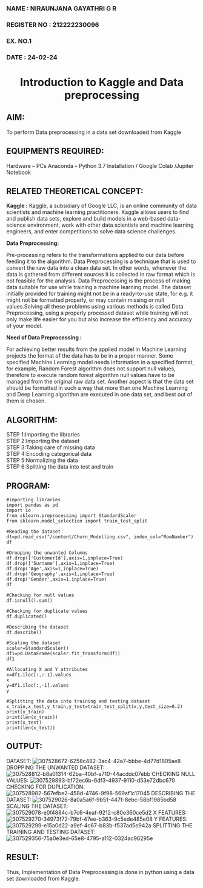 <H3>NAME        : NIRAUNJANA GAYATHRI G R</H3>
<H3>REGISTER NO : 212222230096</H3>
<H3>EX. NO.1</H3>
<H3>DATE : 24-02-24</H3>
<H1 ALIGN =CENTER> Introduction to Kaggle and Data preprocessing</H1>

## AIM:

To perform Data preprocessing in a data set downloaded from Kaggle

## EQUIPMENTS REQUIRED:
Hardware – PCs
Anaconda – Python 3.7 Installation / Google Colab /Jupiter Notebook

## RELATED THEORETICAL CONCEPT:

**Kaggle :**
Kaggle, a subsidiary of Google LLC, is an online community of data scientists and machine learning practitioners. Kaggle allows users to find and publish data sets, explore and build models in a web-based data-science environment, work with other data scientists and machine learning engineers, and enter competitions to solve data science challenges.

**Data Preprocessing:**

Pre-processing refers to the transformations applied to our data before feeding it to the algorithm. Data Preprocessing is a technique that is used to convert the raw data into a clean data set. In other words, whenever the data is gathered from different sources it is collected in raw format which is not feasible for the analysis.
Data Preprocessing is the process of making data suitable for use while training a machine learning model. The dataset initially provided for training might not be in a ready-to-use state, for e.g. it might not be formatted properly, or may contain missing or null values.Solving all these problems using various methods is called Data Preprocessing, using a properly processed dataset while training will not only make life easier for you but also increase the efficiency and accuracy of your model.

**Need of Data Preprocessing :**

For achieving better results from the applied model in Machine Learning projects the format of the data has to be in a proper manner. Some specified Machine Learning model needs information in a specified format, for example, Random Forest algorithm does not support null values, therefore to execute random forest algorithm null values have to be managed from the original raw data set.
Another aspect is that the data set should be formatted in such a way that more than one Machine Learning and Deep Learning algorithm are executed in one data set, and best out of them is chosen.


## ALGORITHM:
STEP 1:Importing the libraries<BR>
STEP 2:Importing the dataset<BR>
STEP 3:Taking care of missing data<BR>
STEP 4:Encoding categorical data<BR>
STEP 5:Normalizing the data<BR>
STEP 6:Splitting the data into test and train<BR>

##  PROGRAM:
```
#importing libraries
import pandas as pd
import io
from sklearn.preprocessing import StandardScaler
from sklearn.model_selection import train_test_split

#Reading the dataset
df=pd.read_csv("/content/Churn_Modelling.csv", index_col="RowNumber")
df

#Dropping the unwanted Columns
df.drop(['CustomerId'],axis=1,inplace=True)
df.drop(['Surname'],axis=1,inplace=True)
df.drop('Age',axis=1,inplace=True)
df.drop('Geography',axis=1,inplace=True)
df.drop('Gender',axis=1,inplace=True)
df

#Checking for null values
df.isnull().sum()

#Checking for duplicate values
df.duplicated()

#Describing the dataset
df.describe()

#Scaling the dataset
scaler=StandardScaler()
df1=pd.DataFrame(scaler.fit_transform(df))
df1

#Allocating X and Y attributes
x=df1.iloc[:,:-1].values
x
y=df1.iloc[:,-1].values
y

#Splitting the data into training and testing dataset
x_train,x_test,y_train,y_test=train_test_split(x,y,test_size=0.2)
print(x_train)
print(len(x_train))
print(x_test)
print(len(x_test))
```

## OUTPUT:

DATASET:
![307528672-6258c482-3ac4-42a7-bbbe-4d77d1805ae8](https://github.com/niraunjana/Ex-1-NN/assets/119395610/38fa9ae2-a4c1-4011-a775-fa13b997ffdd)
DROPPING THE UNWANTED DATASET:
![307528812-b8a01314-62ba-40bf-a710-44acddc07ebb](https://github.com/niraunjana/Ex-1-NN/assets/119395610/7a5b3937-aa9b-4e36-a838-33e0814368fb)
CHECKING NULL VALUES:
![307528893-bf72ec6b-6df3-4937-9110-d53e72dbc670](https://github.com/niraunjana/Ex-1-NN/assets/119395610/abb6f434-0187-41c6-b6c7-17c1aea6408a)
CHECKING FOR DUPLICATION:
![307528982-567efbe2-458d-4746-9f98-569af1c17045](https://github.com/niraunjana/Ex-1-NN/assets/119395610/21e21c0f-66cc-46e8-9d3d-b436e1ba9749)
DESCRIBING THE DATASET:
![307529026-8a0a5a6f-9b51-447f-8ebc-58bf1985bd58](https://github.com/niraunjana/Ex-1-NN/assets/119395610/bc069d78-4233-4062-a518-52fd4553550e)
SCALING THE DATASET:
![307529078-e0f4884c-b7c6-4eaf-9212-c80e360ce5d2](https://github.com/niraunjana/Ex-1-NN/assets/119395610/622a1c99-4ea2-4bb3-b29d-d8c0b4c95fcc)
X FEATURES:
![307529270-34973f72-79bf-47ee-b363-9c5ede485e08](https://github.com/niraunjana/Ex-1-NN/assets/119395610/8351440b-3346-4236-b131-16e208ae84bc)
Y FEATURES:
![307529299-e15a0d22-a9ef-4c67-b83b-f537ad5e942a](https://github.com/niraunjana/Ex-1-NN/assets/119395610/b3c1fb39-165d-4933-9f06-6bc0c061f843)
SPLITTING THE TRAINING AND TESTING DATASET:
![307529356-75a0e3ed-65e8-4795-a112-0324ac96295e](https://github.com/niraunjana/Ex-1-NN/assets/119395610/66cbcbb6-d473-4d85-b16b-42cd87067584)


## RESULT:
Thus, Implementation of Data Preprocessing is done in python  using a data set downloaded from Kaggle.


